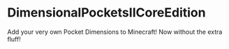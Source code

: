 # DimensionalPocketsIICoreEdition
Add your very own Pocket Dimensions to Minecraft! Now without the extra fluff!
